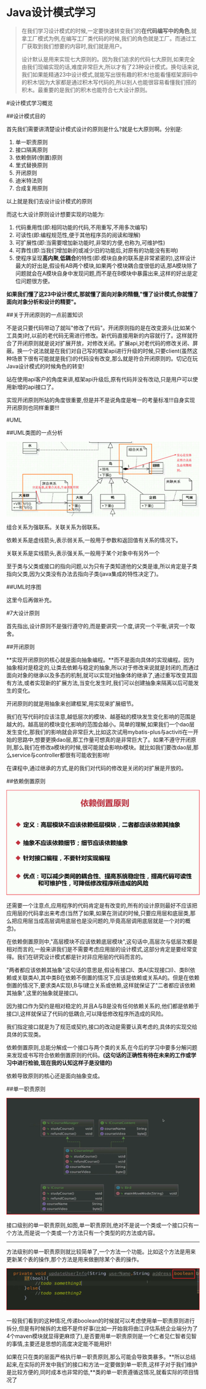 # Java设计模式学习
> 在我们学习设计模式的时候,一定要快速转变我们的**在代码编写中的角色**,就拿工厂模式为例,在编写工厂类代码的时候,我们的角色就是工厂。而通过工厂获取到我们想要的内容时,我们就是用户。
>
> 设计默认是用来实现七大原则的。因为我们追求的代码七大原则,如果完全由我们现编实现的话,难度非常巨大,所以才有了23种设计模式。换句话来说,我们如果能精通23中设计模式,就能写出很有趣的积木!也能看懂框架源码中的积木!因为大家都是通过积木写代码的,所以别人也能很容易看懂我们搭的积木。最重要的是我们的积木也能符合七大设计原则。

#设计模式学习概览

##设计模式目的

首先我们需要讲清楚设计模式设计的原则是什么?就是七大原则啊。分别是:

1. 单一职责原则
2. 接口隔离原则
3. 依赖倒转(倒置)原则
4. 里式替换原则
5. 开闭原则
6. 迪米特法则
7. 合成复用原则

以上就是我们去设计设计模式的原则

而这七大设计原则设计想要实现的功能为:

1. 代码重用性(即:相同功能的代码,不用重写,不用多次编写)
2. 可读性(即:编程规范性,便于其他程序员的阅读和理解)
3. 可扩展性(即:当需要增加新功能时,非常的方便,也称为,可维护性)
4. 可靠性(即:当我们增加新的或减少旧的功能后,对原有的功能没有影响)
5. 使程序呈现**高内聚**,**低耦合**的特性(即:模块自身的联系是非常紧密的),这样设计最大的好出是,假设有AB两个模块,如果两个模块耦合度很低的话,那A模块除了问题就会在A模块自身中发现问题,而不是在B模块中暴露出来,这样的好出是定位问题很方便。

**如果我们懂了这23中设计模式,那就懂了面向对象的精髓,"懂了设计模式,你就懂了面向对象分析和设计的精要"。**

##关于开闭原则的一点前置知识

不是说只要代码带动了就叫"修改了代码"。开闭原则指的是在改变源头(比如某个工具类)时,以前的老代码无需进行修改。新代码直接用新的内容就行了。这样就符合了开闭原则就是说对扩展开放，对修改关闭。扩展api,对老代码的修改关闭、屏蔽。换一个说法就是在我们对自己写的框架api进行升级的时候,只要client(虽然这种场景下很有可能就是我们)的代码没有改变,那么就是符合开闭原则的。切记在玩Java设计模式的时候角色的转变!

站在使用api客户的角度来讲,框架api升级后,原有代码并没有改动,只是用户可以使用新增的api接口了。

实现开闭原则所站的角度很重要,但是并不是说角度是唯一的考量标准!!!自身实现开闭原则也同样重要!!!

#UML

##UML类图的一点分析

![1558158889859](assets/1558158889859.png)

组合关系为强联系。关联关系为弱联系。

依赖关系是虚线箭头,表示弱关系,一般用于参数和返回值有关系的情况下。

关联关系是实线箭头,表示强关系,一般用于某个对象中有另外一个

至于类与父类或接口的指向问题,以为只有子类知道他的父类是谁,所以肯定是子类指向父类,因为父类没有办法去指向子类(java集成的特性决定了)。

##UML时序图

这里今后再做补充。

#7大设计原则

首先指出,设计原则不是强行遵守的,而是要讲究一个度,讲究一个平衡,讲究一个取舍。

##开闭原则

**实现开闭原则的核心就是面向抽象编程。**而不是面向具体的实现编程。因为抽象相对是稳定的,让类去依赖与稳定的抽象,所以对于修改来说就是封闭的,而通过面向对象的继承以及多态的机制,就可以实现对抽象体的继承了,通过重写改变其固有方法,或者实现新的扩展方法,当变化发生时,我们可以创建抽象来隔离以后可能发生的变化。

开闭原则的就是用抽象来创建框架,用实现来扩展细节。

我们在写代码时应该注意,越低层次的模块、越基础的模块发生变化影响的范围是越大的。越高层的模块变化影响的范围会越小。简单的理解,如果我们一个dao层发生变化,那我们的影响就会非常巨大,比如这次试用mybatis-plus与activiti在一开始的思路中,想要更换dao层,那工作量可想真的是非常巨大了。如果不遵守开闭原则,那么我们在修改a模块的时候,很可能就会影响b模块。就比如我们要改dao层,那么service与controller都很有可能收到影响!

在课程中,通过继承的方式,是的我们对代码的修改是关闭的对扩展是开放的。

##依赖倒置原则

![1558173269735](assets/1558173269735.png)

还需要一个注意点,应用程序的代码肯定是有改变的,所有的设计原则最好不应该把应用层的代码拿出来考虑(当然了如果,如果在测试的时候,只要应用层和底层类,那么把应用层当成高层调用底层也是没问题的,毕竟高层调用底层就是一个对的概念)。

在依赖倒置原则中,"高层模块不应该依赖底层模块",这句话中,高层次与低层次都是相对而言的,一般来讲我们是不需要考虑应用层的设计模式,这部分肯定是要经常变得。我们在研究设计模式都是针对非应用层的代码而言的。

"两者都应该依赖其抽象"这句话的意思是,假设有接口I、类A(实现接口I)、类B(依赖或关联类A),其中类B在依赖不倒置的情况下,应该是依赖或关系A的。但是在依赖倒置的情况下,要求类A实现I,B与I建立关系或依赖,这样就保证了"二者都应该依赖其抽象",这里的抽象就是接口I。

因为接口作为契约是相对稳定的,并且A与B是没有任何依赖关系的,他们都是依赖于接口I,这样就保证了代码的低耦合,可以降低修改程序所造成的风险。

我们指定接口就是为了规范或契约,接口的改动是需要认真考虑的,具体的实现交给具体的实现类。

依赖倒置原则,总能分解成一个接口与两个类的关系,在今后的学习中要多分解问题来发现或书写符合依赖倒置原则的代码。**(这句话的正确性有待在未来的工作或学习中进行检验,现在我的认知这样子是没错的)**

依赖导致原则的核心还是面向抽象变成。

##单一职责原则

![1558189127974](assets/1558189127974.png)

接口级别的单一职责原则,如图,单一职责原则,绝对不是说一个类或一个接口只有一个方法,而是说一个类或一个方法只有一个类型的的方法或内容。

---

方法级别的单一职责原则就比较简单了,一个方法一个功能。比如这个方法是用来更新某个表的操作,那个方法是用来做删除某个表的操作。

![1558189475878](assets/1558189475878.png)

一般我们看到的这种情况,传递boolean的时候就可以考虑使用单一职责原则进行拆分,但是有时候拆的太细不是件好事(比如一开始我将曲江评估系统企业端分为了4个maven模块就显得更麻烦了),是否要用单一职责原则是一个仁者见仁智者见智的事情,主要还是思想的高度决定能不能用好!

如果在只在类的层面严格执行单一职责原则,那么可能会导致类暴多。**所以总结起来,在实际的开发中我们的接口和方法一定要做到单一职责,这样子对于我们维护是比较方便的,同时成本也非常的低,**类的单一职责遵循这情况,就看实际的项目情况了